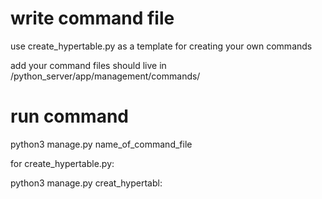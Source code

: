 # write command file

use create_hypertable.py as a template for creating your own commands

add your command files should live in /python_server/app/management/commands/

# run command 

python3 manage.py name_of_command_file

for create_hypertable.py:

python3 manage.py creat_hypertabl:
